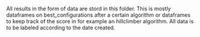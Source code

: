 All results in the form of data are stord in this folder. This is mostly dataframes on best_configurations after a certain algorithm or dataframes to keep track of the score in for example an hillclimber algorithm. All data is to be labeled according to the date created.

